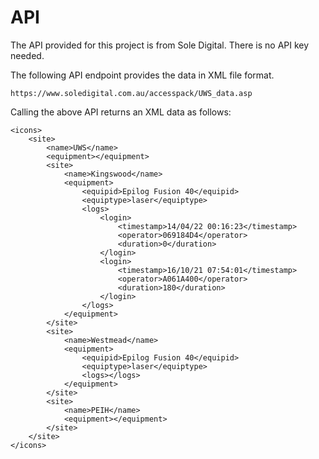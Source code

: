# API

The API provided for this project is from Sole Digital.
There is no API key needed.

The following API endpoint provides the data in XML file format.

```
https://www.soledigital.com.au/accesspack/UWS_data.asp
```

Calling the above API returns an XML data as follows:

```
<icons>
	<site>
		<name>UWS</name>
		<equipment></equipment>
		<site>
			<name>Kingswood</name>
			<equipment>
				<equipid>Epilog Fusion 40</equipid>
				<equiptype>laser</equiptype>
				<logs>
					<login>
						<timestamp>14/04/22 00:16:23</timestamp>
						<operator>069184D4</operator>
						<duration>0</duration>
					</login>
					<login>
						<timestamp>16/10/21 07:54:01</timestamp>
						<operator>A061A400</operator>
						<duration>180</duration>
					</login>
				</logs>
			</equipment>
		</site>
		<site>
			<name>Westmead</name>
			<equipment>
				<equipid>Epilog Fusion 40</equipid>
				<equiptype>laser</equiptype>
				<logs></logs>
			</equipment>
		</site>
		<site>
			<name>PEIH</name>
			<equipment></equipment>
		</site>
	</site>
</icons>
```
